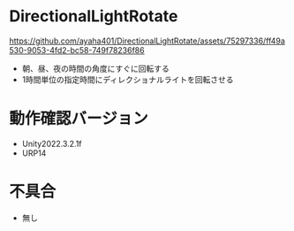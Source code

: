 # DirectionalLightRotate
https://github.com/ayaha401/DirectionalLightRotate/assets/75297336/ff49a530-9053-4fd2-bc58-749f78236f86
* 朝、昼、夜の時間の角度にすぐに回転する
* 1時間単位の指定時間にディレクショナルライトを回転させる

# 動作確認バージョン
* Unity2022.3.2.1f
* URP14

# 不具合
* 無し
